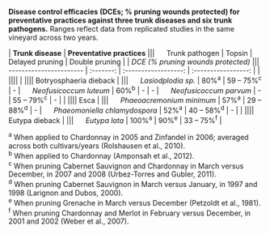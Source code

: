 **Disease control efficacies (DCEs; % pruning wounds protected) for preventative practices against three trunk diseases and six trunk pathogens.**  Ranges reflect data from replicated studies in the same vineyard across two years.

| **Trunk disease**                                         |                    **Preventative practices**                            |||
&nbsp;&nbsp;&nbsp;&nbsp;&nbsp;Trunk pathogen                |   Topsin         |   Delayed pruning          |   Double pruning           |
                                                            |                    *DCE (% pruning wounds protected)*                    |||
 -----------------------                                    | :-------:        | :------------------:       | :-----------------:        |
|                                                                                                                                     ||||
|                                                                                                                                     ||||
Botryosphaeria dieback                                      |                                                                          |||
&nbsp;&nbsp;&nbsp;&nbsp;&nbsp;*Lasiodplodia sp.*            | 80%<sup>a</sup>  | 59 &#8211; 75%<sup>c</sup> | \-                         |
&nbsp;&nbsp;&nbsp;&nbsp;&nbsp;*Neofusicoccum luteum*        | 60%<sup>b</sup>  | \-                         | \-                         |
&nbsp;&nbsp;&nbsp;&nbsp;&nbsp;*Neofusicoccum parvum*        | \-               | 55 &#8211; 79%<sup>c</sup> | \-                         |
|                                                                                                                                     ||||
Esca                                                        |                                                                          |||
&nbsp;&nbsp;&nbsp;&nbsp;&nbsp;*Phaeoacremonium minimum*     | 57%<sup>a</sup>  | 29 &#8211; 88%<sup>d</sup> | \-                         |
&nbsp;&nbsp;&nbsp;&nbsp;&nbsp;*Phaeomoniella chlamydospora* | 52%<sup>a</sup>  | 40 &#8211; 58%<sup>d</sup> | \-                         |
|                                                                                                                                     ||||
Eutypa dieback                                              |                                                                          |||
&nbsp;&nbsp;&nbsp;&nbsp;&nbsp;*Eutypa lata*                 | 100%<sup>a</sup> | 90%<sup>e</sup>            | 33 &#8211; 75%<sup>f</sup> |

<sup>a</sup> When applied to Chardonnay in 2005 and Zinfandel in 2006; averaged across both cultivars/years (Rolshausen et al., 2010).  
<sup>b</sup> When applied to Chardonnay (Amponsah et al., 2012).  
<sup>c</sup> When pruning Cabernet Sauvignon and Chardonnay in March versus December, in 2007 and 2008 (Urbez-Torres and Gubler, 2011).  
<sup>d</sup> When pruning Cabernet Sauvignon in March versus January, in 1997 and 1998 (Larignon and Dubos, 2000).  
<sup>e</sup> When pruning Grenache in March versus December (Petzoldt et al., 1981).  
<sup>f</sup> When pruning Chardonnay and Merlot in February versus December, in 2001 and 2002 (Weber et al., 2007).
